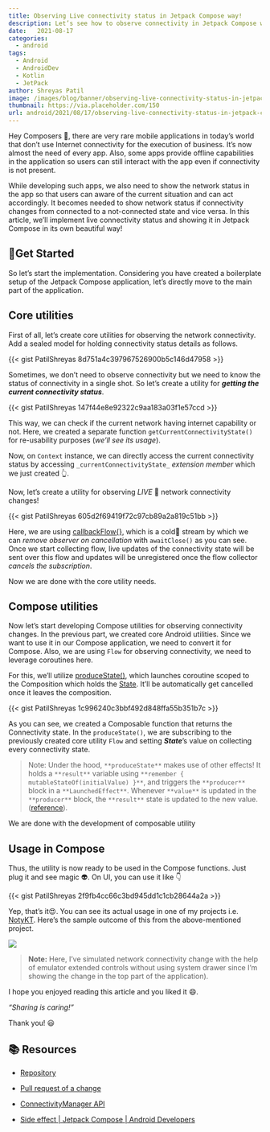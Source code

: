 ```yaml
---
title: Observing Live connectivity status in Jetpack Compose way!
description: Let’s see how to observe connectivity in Jetpack Compose way 🚗
date:   2021-08-17
categories:
  - android
tags:
  - Android
  - AndroidDev
  - Kotlin
  - JetPack
author: Shreyas Patil
image: /images/blog/banner/observing-live-connectivity-status-in-jetpack-compose-way.webp
thumbnail: https://via.placeholder.com/150
url: android/2021/08/17/observing-live-connectivity-status-in-jetpack-compose-way.html
---
```


Hey Composers 👋, there are very rare mobile applications in today’s world that don’t use Internet connectivity for the execution of business. It’s now almost the need of every app. Also, some apps provide offline capabilities in the application so users can still interact with the app even if connectivity is not present.

While developing such apps, we also need to show the network status in the app so that users can aware of the current situation and can act accordingly. It becomes needed to show network status if connectivity changes from connected to a not-connected state and vice versa. In this article, we’ll implement live connectivity status and showing it in Jetpack Compose in its own beautiful way!

🏃Get Started
-------------

So let’s start the implementation. Considering you have created a boilerplate setup of the Jetpack Compose application, let’s directly move to the main part of the application.

Core utilities
--------------

First of all, let’s create core utilities for observing the network connectivity. Add a sealed model for holding connectivity status details as follows.

{{< gist PatilShreyas 8d751a4c397967526900b5c146d47958 >}}

Sometimes, we don’t need to observe connectivity but we need to know the status of connectivity in a single shot. So let’s create a utility for **_getting the current connectivity status_**.

{{< gist PatilShreyas 147f44e8e92322c9aa183a03f1e57ccd >}}

This way, we can check if the current network having internet capability or not. Here, we created a separate function `getCurrentConnectivityState()` for re-usability purposes (_we’ll see its usage_).

Now, on `Context` instance, we can directly access the current connectivity status by accessing `_currentConnectivityState_` _extension member_ which we just created 👆.

Now, let’s create a utility for observing _LIVE_ 🔴 network connectivity changes!

{{< gist PatilShreyas 605d2f69419f72c97cb89a2a819c51bb >}}

Here, we are using [callbackFlow{}](https://kotlin.github.io/kotlinx.coroutines/kotlinx-coroutines-core/kotlinx.coroutines.flow/callback-flow.html), which is a cold🌊 stream by which we can _remove observer on cancellation_ with `awaitClose()` as you can see. Once we start collecting flow, live updates of the connectivity state will be sent over this flow and updates will be unregistered once the flow collector _cancels the subscription_.

Now we are done with the core utility needs.

Compose utilities
-----------------

Now let’s start developing Compose utilities for observing connectivity changes. In the previous part, we created core Android utilities. Since we want to use it in our Compose application, we need to convert it for Compose. Also, we are using `Flow` for observing connectivity, we need to leverage coroutines here.

For this, we’ll utilize [produceState()](https://developer.android.com/reference/kotlin/androidx/compose/runtime/package-summary#produceState(kotlin.Any,kotlin.coroutines.SuspendFunction1)), which launches coroutine scoped to the Composition which holds the [State](https://developer.android.com/reference/kotlin/androidx/compose/runtime/State). It’ll be automatically get cancelled once it leaves the composition.

{{< gist PatilShreyas 1c996240c3bbf492d848ffa55b351b7c >}}

As you can see, we created a Composable function that returns the Connectivity state. In the `produceState()`, we are subscribing to the previously created core utility `Flow` and setting **_State_**’s value on collecting every connectivity state.

> Note: Under the hood, `**produceState**` makes use of other effects! It holds a `**result**` variable using `**remember { mutableStateOf(initialValue) }**`, and triggers the `**producer**` block in a `**LaunchedEffect**`. Whenever `**value**` is updated in the `**producer**` block, the `**result**` state is updated to the new value. ([reference](https://developer.android.com/jetpack/compose/side-effects#producestate)).

We are done with the development of composable utility

Usage in Compose
----------------

Thus, the utility is now ready to be used in the Compose functions. Just plug it and see magic 👽. On UI, you can use it like 👇

{{< gist PatilShreyas 2f9fb4cc66c3bd945dd1c1cb28644a2a >}}

Yep, that’s it😍. You can see its actual usage in one of my projects i.e. [NotyKT](https://github.com/PatilShreyas/NotyKT/pull/210). Here’s the sample outcome of this from the above-mentioned project.

![](https://miro.medium.com/max/1200/1\*18X\_aTNszEmyhMoQaB11Ow.gif)


> **Note:** Here, I’ve simulated network connectivity change with the help of emulator extended controls without using system drawer since I’m showing the change in the top part of the application).

I hope you enjoyed reading this article and you liked it 😄.

_“Sharing is caring!”_

Thank you! 😃

📚 Resources
------------

*   [Repository](https://github.com/PatilShreyas/NotyKT)

*   [Pull request of a change](https://github.com/PatilShreyas/NotyKT/pull/210)

*   [ConnectivityManager API](https://developer.android.com/reference/android/net/ConnectivityManager)
*   [Side effect | Jetpack Compose | Android Developers](https://developer.android.com/jetpack/compose/side-effects#producestate)
